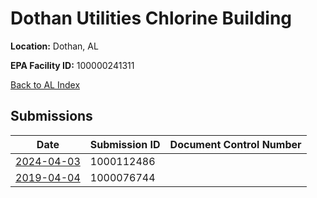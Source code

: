 # Dothan Utilities Chlorine Building

**Location:** Dothan, AL

**EPA Facility ID:** 100000241311

[Back to AL Index](../../index.md)

## Submissions

| Date | Submission ID | Document Control Number |
|------|--------------|-------------------------|
| [2024-04-03](submissions/1000112486.md) | 1000112486 |  |
| [2019-04-04](submissions/1000076744.md) | 1000076744 |  |
